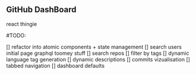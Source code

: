 ## GitHub DashBoard

react thingie

#TODO:

[] refactor into atomic components + state management
[] search users initial page graphql toomey stuff
[] search repos
[] filter by tags
[] dynamic language tag generation
[] dynamic descriptions
[] commits vizualisation
[] tabbed navigation
[] dashboard defaults
